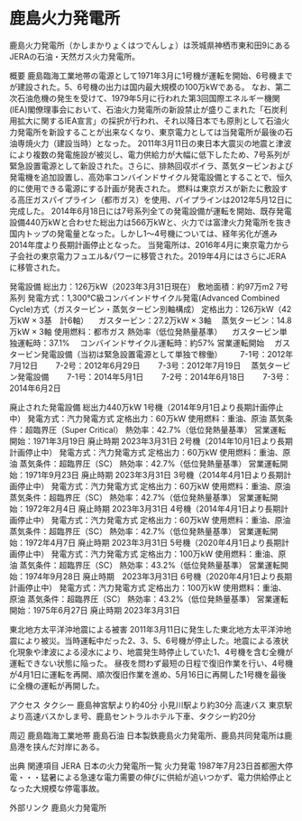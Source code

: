 # 鹿島火力発電所

鹿島火力発電所（かしまかりょくはつでんしょ）は茨城県神栖市東和田9にあるJERAの石油・天然ガス火力発電所。

概要
鹿島臨海工業地帯の電源として1971年3月に1号機が運転を開始、6号機までが建設された。5、6号機の出力は国内最大規模の100万kWである。
なお、第二次石油危機の発生を受けて、1979年5月に行われた第3回国際エネルギー機関(IEA)閣僚理事会において、石油火力発電所の新設禁止が盛りこまれた「石炭利用拡大に関するIEA宣言」の採択が行われ、それ以降日本でも原則として石油火力発電所を新設することが出来なくなり、東京電力としては当発電所が最後の石油専焼火力（建設当時）となった。
2011年3月11日の東日本大震災の地震と津波により複数の発電施設が被災し、電力供給力が大幅に低下したため、7号系列が緊急設置電源として新設された。さらに、排熱回収ボイラ、蒸気タービンおよび発電機を追加設置し、高効率コンバインドサイクル発電設備とすることで、恒久的に使用できる電源にする計画が発表された。
燃料は東京ガスが新たに敷設する高圧ガスパイプライン（都市ガス）を使用、パイプラインは2012年5月12日に完成した。
2014年6月18日には7号系列全ての発電設備が運転を開始、既存発電設備440万kWと合わせた総出力は566万kWと、火力では富津火力発電所を抜き国内トップの発電量となった。しかし1～4号機については、経年劣化が進み2014年度より長期計画停止となった。
当発電所は、2016年4月に東京電力から子会社の東京電力フュエル&パワーに移管された。2019年4月にはさらにJERAに移管された。

発電設備
総出力：126万kW（2023年3月31日現在）
敷地面積：約97万m2
7号系列
発電方式：1,300℃級コンバインドサイクル発電(Advanced Combined Cycle)方式（ガスタービン・蒸気タービン別軸構成）
定格出力：126万kW（42万kW × 3基　計6軸）
　ガスタービン：27.2万kW × 3軸
　蒸気タービン：14.8万kW × 3軸
使用燃料：都市ガス
熱効率（低位発熱量基準）
　ガスタービン単独運転時：37.1%
　コンバインドサイクル運転時：約57%
営業運転開始
　ガスタービン発電設備（当初は緊急設置電源として単独で稼働）
　　7-1号：2012年7月12日
　　7-2号：2012年6月29日
　　7-3号：2012年7月19日
　蒸気タービン発電設備
　　7-1号：2014年5月1日
　　7-2号：2014年6月18日
　　7-3号：2014年6月2日

廃止された発電設備
総出力440万kW
1号機（2014年9月1日より長期計画停止中）
発電方式：汽力発電方式
定格出力：60万kW
使用燃料：重油、原油
蒸気条件：超臨界圧（Super Critical）
熱効率：42.7%（低位発熱量基準）
営業運転開始：1971年3月19日
廃止時期 2023年3月31日
2号機（2014年10月1日より長期計画停止中）
発電方式：汽力発電方式
定格出力：60万kW
使用燃料：重油、原油
蒸気条件：超臨界圧（SC）
熱効率：42.7%（低位発熱量基準）
営業運転開始：1971年9月23日
廃止時期 2023年3月31日
3号機（2014年4月1日より長期計画停止中）
発電方式：汽力発電方式
定格出力：60万kW
使用燃料：重油、原油
蒸気条件：超臨界圧（SC）
熱効率：42.7%（低位発熱量基準）
営業運転開始：1972年2月4日
廃止時期 2023年3月31日
4号機（2014年4月1日より長期計画停止中）
発電方式：汽力発電方式
定格出力：60万kW
使用燃料：重油、原油
蒸気条件：超臨界圧（SC）
熱効率：42.7%（低位発熱量基準）
営業運転開始：1972年4月7日
廃止時期 2023年3月31日
5号機（2020年4月1日より長期計画停止中）
発電方式：汽力発電方式
定格出力：100万kW
使用燃料：重油、原油
蒸気条件：超臨界圧（SC）
熱効率：43.2%（低位発熱量基準）
営業運転開始：1974年9月28日
廃止時期　2023年3月31日
6号機（2020年4月1日より長期計画停止中）
発電方式：汽力発電方式
定格出力：100万kW
使用燃料：重油、原油
蒸気条件：超臨界圧（SC）
熱効率：43.2%（低位発熱量基準）
営業運転開始：1975年6月27日
廃止時期 2023年3月31日

東北地方太平洋沖地震による被害
2011年3月11日に発生した東北地方太平洋沖地震により被災。当時運転中だった2、3、5、6号機が停止した。地震による液状化現象や津波による浸水により、地震発生時停止していた1、4号機を含む全機が運転できない状態に陥った。
昼夜を問わず最短の日程で復旧作業を行い、4号機が4月1日に運転を再開、順次復旧作業を進め、5月16日に再開した1号機を最後に全機の運転が再開した。

アクセス
タクシー
鹿島神宮駅より約40分
小見川駅より約30分
高速バス
東京駅より高速バスかしま号、鹿島セントラルホテル下車、タクシー約20分

周辺
鹿島臨海工業地帯
鹿島石油
日本製鉄鹿島火力発電所、鹿島共同発電所は鹿島港を挟んだ対岸にある。

出典
関連項目
JERA
日本の火力発電所一覧
火力発電
1987年7月23日首都圏大停電・・・猛暑による急速な電力需要の伸びに供給が追いつかず、電力供給停止となった大規模な停電事故。

外部リンク
鹿島火力発電所